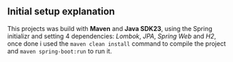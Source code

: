 ## Initial setup explanation

This projects was build with **Maven** and **Java SDK23**, using the Spring initializr and setting 4 dependencies: _Lombok_, _JPA_, _Spring Web_ and _H2_, once done i used the `maven clean install` command to compile the project and `maven spring-boot:run` to run it.
